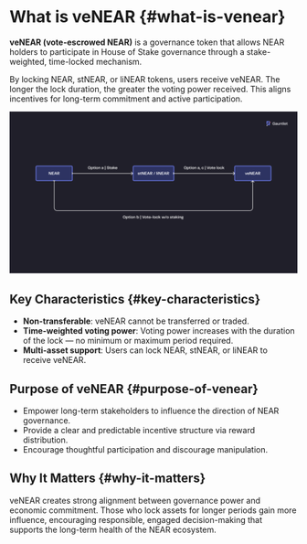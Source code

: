 # What is veNEAR {#what-is-venear}

**veNEAR (vote-escrowed NEAR)** is a governance token that allows NEAR holders to participate in House of Stake governance through a stake-weighted, time-locked mechanism.

By locking NEAR, stNEAR, or liNEAR tokens, users receive veNEAR. The longer the lock duration, the greater the voting power received. This aligns incentives for long-term commitment and active participation.


![veNEAR Flow](assets/venear-flow.png)

## Key Characteristics {#key-characteristics}

- **Non-transferable**: veNEAR cannot be transferred or traded.
- **Time-weighted voting power**: Voting power increases with the duration of the lock — no minimum or maximum period required.
- **Multi-asset support**: Users can lock NEAR, stNEAR, or liNEAR to receive veNEAR.

## Purpose of veNEAR {#purpose-of-venear}

- Empower long-term stakeholders to influence the direction of NEAR governance.
- Provide a clear and predictable incentive structure via reward distribution.
- Encourage thoughtful participation and discourage manipulation.

## Why It Matters {#why-it-matters}

veNEAR creates strong alignment between governance power and economic commitment. Those who lock assets for longer periods gain more influence, encouraging responsible, engaged decision-making that supports the long-term health of the NEAR ecosystem.
